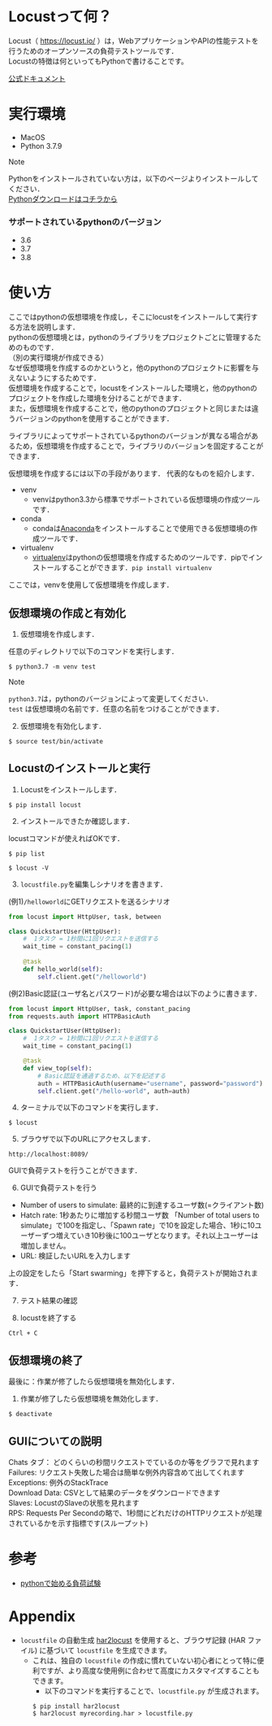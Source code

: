 # Locustって何？
Locust（ https://locust.io/ ）は，WebアプリケーションやAPIの性能テストを行うためのオープンソースの負荷テストツールです．  
Locustの特徴は何といってもPythonで書けることです。


[公式ドキュメント](https://docs.locust.io/en/stable/)



# 実行環境
- MacOS
- Python 3.7.9

> [!NOTE]  
> Pythonをインストールされていない方は，以下のページよりインストールしてください．  
> [Pythonダウンロードはコチラから](https://pythonlinks.python.jp/ja/index.html)

### サポートされているpythonのバージョン
- 3.6
- 3.7
- 3.8


# 使い方
ここではpythonの仮想環境を作成し，そこにlocustをインストールして実行する方法を説明します．  
pythonの仮想環境とは，pythonのライブラリをプロジェクトごとに管理するためのものです．  
（別の実行環境が作成できる）  
なぜ仮想環境を作成するのかというと，他のpythonのプロジェクトに影響を与えないようにするためです．  
仮想環境を作成することで，locustをインストールした環境と，他のpythonのプロジェクトを作成した環境を分けることができます．  
また，仮想環境を作成することで，他のpythonのプロジェクトと同じまたは違うバージョンのpythonを使用することができます．  

ライブラリによってサポートされているpythonのバージョンが異なる場合があるため，仮想環境を作成することで，ライブラリのバージョンを固定することができます．


仮想環境を作成するには以下の手段があります．
代表的なものを紹介します．

- venv
  - venvはpython3.3から標準でサポートされている仮想環境の作成ツールです．
- conda
  - condaは[Anaconda](https://www.anaconda.com/)をインストールすることで使用できる仮想環境の作成ツールです．
- virtualenv
  - [virtualenv](https://pypi.org/project/virtualenv/)はpythonの仮想環境を作成するためのツールです．pipでインストールすることができます．`pip install virtualenv`



ここでは，venvを使用して仮想環境を作成します．


## 仮想環境の作成と有効化

1. 仮想環境を作成します．

任意のディレクトリで以下のコマンドを実行します．

```
$ python3.7 -m venv test
```

> [!NOTE]  
> `python3.7`は，pythonのバージョンによって変更してください．  
> `test` は仮想環境の名前です．任意の名前をつけることができます．



2. 仮想環境を有効化します．

```
$ source test/bin/activate
```

## Locustのインストールと実行
1. Locustをインストールします．

```
$ pip install locust
```

2. インストールできたか確認します．

locustコマンドが使えればOKです．

```
$ pip list

$ locust -V
```

3. `locustfile.py`を編集しシナリオを書きます．  

(例1)`/helloworld`にGETリクエストを送るシナリオ

```python
from locust import HttpUser, task, between

class QuickstartUser(HttpUser):
    #  1タスク = 1秒間に1回リクエストを送信する
    wait_time = constant_pacing(1)
    
    @task
    def hello_world(self):
        self.client.get("/helloworld")
```

(例2)Basic認証(ユーザ名とパスワード)が必要な場合は以下のように書きます．

```python
from locust import HttpUser, task, constant_pacing
from requests.auth import HTTPBasicAuth

class QuickstartUser(HttpUser):
    #  1タスク = 1秒間に1回リクエストを送信する
    wait_time = constant_pacing(1)

    @task
    def view_top(self):
        # Basic認証を通過するため、以下を記述する
        auth = HTTPBasicAuth(username="username", password="password")
        self.client.get("/hello-world", auth=auth)
```



4. ターミナルで以下のコマンドを実行します．

```
$ locust
```

5. ブラウザで以下のURLにアクセスします．

```
http://localhost:8089/
```

GUIで負荷テストを行うことができます．

6. GUIで負荷テストを行う

- Number of users to simulate: 最終的に到達するユーザ数(=クライアント数)
- Hatch rate: 1秒あたりに増加する秒間ユーザ数
「Number of total users to simulate」で100を指定し、「Spawn rate」で10を設定した場合、1秒に10ユーザーずつ増えていき10秒後に100ユーザとなります。それ以上ユーザーは増加しません。
- URL: 検証したいURLを入力します

上の設定をしたら「Start swarming」を押下すると，負荷テストが開始されます．

7. テスト結果の確認

8. locustを終了する
```
Ctrl + C
```




## 仮想環境の終了
最後に：作業が修了したら仮想環境を無効化します．

1. 作業が修了したら仮想環境を無効化します．

```
$ deactivate
```

## GUIについての説明

Chats タブ： どのくらいの秒間リクエストでているのか等をグラフで見れます  
Failures: リクエスト失敗した場合は簡単な例外内容含めて出してくれます  
Exceptions: 例外のStackTrace  
Download Data: CSVとして結果のデータをダウンロードできます  
Slaves: LocustのSlaveの状態を見れます  
RPS: Requests Per Secondの略で、1秒間にどれだけのHTTPリクエストが処理されているかを示す指標です(スループット)



# 参考
- [pythonで始める負荷試験](https://speakerdeck.com/nissy0409240/pythondeshi-merufu-he-shi-yan)

# Appendix

- `locustfile` の自動生成
  [har2locust](https://github.com/SvenskaSpel/har2locust) を使用すると、ブラウザ記録 (HAR ファイル) に基づいて
  `locustfile` を生成できます。
  - これは、独自の `locustfile` の作成に慣れていない初心者にとって特に便利ですが、より高度な使用例に合わせて高度にカスタマイズすることもできます。
    - 以下のコマンドを実行することで、`locustfile.py` が生成されます。
    ```
    $ pip install har2locust
    $ har2locust myrecording.har > locustfile.py
    ```